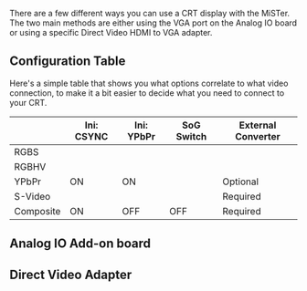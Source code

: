 There are a few different ways you can use a CRT display with the MiSTer. The two main methods are either using the VGA port on the Analog IO board or using a specific Direct Video HDMI to VGA adapter.

## Configuration Table

Here's a simple table that shows you what options correlate to what video connection, to make it a bit easier to decide what you need to connect to your CRT.

|           | Ini: CSYNC | Ini: YPbPr | SoG Switch |           External Converter                 |
| --------- | ---------- | ---------- | ---------- | -------------------------------------------- |
| RGBS      |            |            |            |                                              |
| RGBHV     |            |            |            |                                              |
| YPbPr     |     ON     |     ON     |            |                   Optional                   |
| S-Video   |            |            |            |                   Required                   |
| Composite |     ON     |     OFF    |     OFF    |                   Required                   |

## Analog IO Add-on board



## Direct Video Adapter
